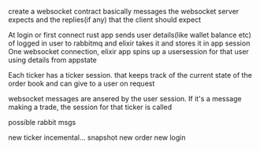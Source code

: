 create a websocket contract basically messages the websocket server expects and the replies(if any) that the client should expect

At login or first connect rust app sends user details(like wallet balance etc) of logged in user to rabbitmq and elixir takes it and stores it in app session
One websocket connection, elixir app spins up a usersession for that user using details from appstate

Each ticker has a ticker session. that keeps track of the current state of the order book and can give to a user on request

websocket messages are ansered by the user session. If it's a message making a trade, the session for that ticker is called


possible rabbit msgs

new ticker
incemental...
snapshot
new order
new login


